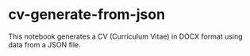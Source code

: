 # cv-generate-from-json
This notebook generates a CV (Curriculum Vitae) in DOCX format using data from a JSON file.
